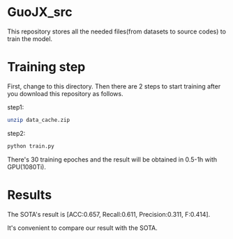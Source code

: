 # GuoJX_src

This repository stores all the needed files(from datasets to source codes) to train the model. 

# Training step

First, change to this directory. Then there are 2 steps to start training after you download this repository as follows.

step1:

```bash
unzip data_cache.zip
```

step2:

```bash
python train.py
```

There's 30 training epoches and the result will be obtained in 0.5-1h with GPU(1080Ti).

# Results

The SOTA's result is [ACC:0.657, Recall:0.611, Precision:0.311, F:0.414].

It's convenient to compare our result with the SOTA.
